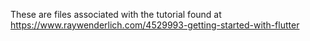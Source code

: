 These are files associated with the tutorial found at https://www.raywenderlich.com/4529993-getting-started-with-flutter
